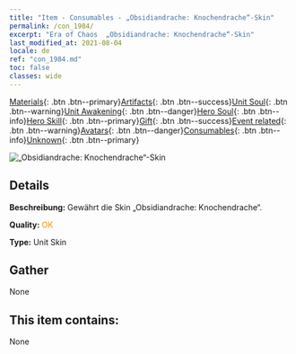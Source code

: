 ```yaml
---
title: "Item - Consumables - „Obsidiandrache: Knochendrache“-Skin"
permalink: /con_1984/
excerpt: "Era of Chaos  „Obsidiandrache: Knochendrache“-Skin"
last_modified_at: 2021-08-04
locale: de
ref: "con_1984.md"
toc: false
classes: wide
---
```

 [Materials](/ItemsDE/){: .btn .btn--primary}[Artifacts](/ItemsDE/Artifacts/){: .btn .btn--success}[Unit Soul](/ItemsDE/UnitSoul/){: .btn .btn--warning}[Unit Awakening](/ItemsDE/UnitAwakening/){: .btn .btn--danger}[Hero Soul](/ItemsDE/HeroSoul/){: .btn .btn--info}[Hero Skill](/ItemsDE/HeroSkill/){: .btn .btn--primary}[Gift](/ItemsDE/Gift/){: .btn .btn--success}[Event related](/ItemsDE/Events/){: .btn .btn--warning}[Avatars](/ItemsDE/Avatars/){: .btn .btn--danger}[Consumables](/ItemsDE/Consumables/){: .btn .btn--info}[Unknown](/ItemsDE/Unknown/){: .btn .btn--primary}

 ![„Obsidiandrache: Knochendrache“-Skin](/images/u/ti_gulongyinengpifu.jpg)

## Details
 **Beschreibung:** Gewährt die Skin „Obsidiandrache: Knochendrache“.

 **Quality:** <span style="color: #FF8C00">OK</span>

 **Type:** Unit Skin

## Gather

  None

## This item contains:

  None

